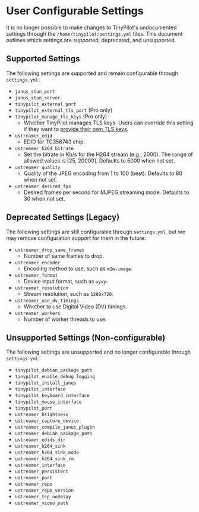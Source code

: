 # User Configurable Settings

It is no longer possible to make changes to TinyPilot's undocumented settings through the `/home/tinypilot/settings.yml` files. This document outlines which settings are supported, deprecated, and unsupported.

## Supported Settings

The following settings are supported and remain configurable through `settings.yml`:

- `janus_stun_port`
- `janus_stun_server`
- `tinypilot_external_port`
- `tinypilot_external_tls_port` (Pro only)
- `tinypilot_manage_tls_keys` (Pro only)
  - Whether TinyPilot manages TLS keys. Users can override this setting if they want to [provide their own TLS keys](https://docs.tinypilotkvm.com/article/36-how-do-i-use-my-own-tls-keys).
- `ustreamer_edid`
  - EDID for TC358743 chip.
- `ustreamer_h264_bitrate`
  - Set the bitrate in Kb/s for the H264 stream (e.g., 2000). The range of allowed values is [25, 20000]. Defaults to 5000 when not set.
- `ustreamer_quality`
  - Quality of the JPEG encoding from 1 to 100 (best). Defaults to 80 when not set.
- `ustreamer_desired_fps`
  - Desired frames per second for MJPEG streaming mode. Defaults to 30 when not set.

## Deprecated Settings (Legacy)

The following settings are still configurable through `settings.yml`, but we may remove configuration support for them in the future:

- `ustreamer_drop_same_frames`
  - Number of same frames to drop.
- `ustreamer_encoder`
  - Encoding method to use, such as `m2m-image`.
- `ustreamer_format`
  - Device input format, such as `uyvy`.
- `ustreamer_resolution`
  - Stream resolution, such as `1280x720`.
- `ustreamer_use_dv_timings`
  - Whether to use Digital Video (DV) timings.
- `ustreamer_workers`
  - Number of worker threads to use.

## Unsupported Settings (Non-configurable)

The following settings are unsupported and no longer configurable through `settings.yml`:

- `tinypilot_debian_package_path`
- `tinypilot_enable_debug_logging`
- `tinypilot_install_janus`
- `tinypilot_interface`
- `tinypilot_keyboard_interface`
- `tinypilot_mouse_interface`
- `tinypilot_port`
- `ustreamer_brightness`
- `ustreamer_capture_device`
- `ustreamer_compile_janus_plugin`
- `ustreamer_debian_package_path`
- `ustreamer_edids_dir`
- `ustreamer_h264_sink`
- `ustreamer_h264_sink_mode`
- `ustreamer_h264_sink_rm`
- `ustreamer_interface`
- `ustreamer_persistent`
- `ustreamer_port`
- `ustreamer_repo`
- `ustreamer_repo_version`
- `ustreamer_tcp_nodelay`
- `ustreamer_video_path`
